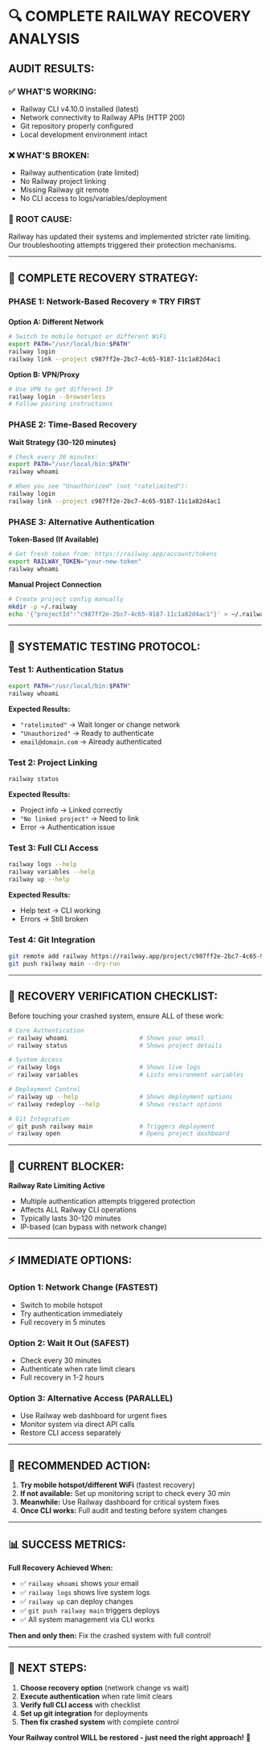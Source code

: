 # 🔍 COMPLETE RAILWAY RECOVERY ANALYSIS

## **AUDIT RESULTS:**

### ✅ **WHAT'S WORKING:**
- Railway CLI v4.10.0 installed (latest)
- Network connectivity to Railway APIs (HTTP 200)
- Git repository properly configured
- Local development environment intact

### ❌ **WHAT'S BROKEN:**
- Railway authentication (rate limited)
- No Railway project linking
- Missing Railway git remote
- No CLI access to logs/variables/deployment

### 🎯 **ROOT CAUSE:**
Railway has updated their systems and implemented stricter rate limiting. Our troubleshooting attempts triggered their protection mechanisms.

---

## **🚀 COMPLETE RECOVERY STRATEGY:**

### **PHASE 1: Network-Based Recovery** ⭐ **TRY FIRST**

**Option A: Different Network**
```bash
# Switch to mobile hotspot or different WiFi
export PATH="/usr/local/bin:$PATH"
railway login
railway link --project c987ff2e-2bc7-4c65-9187-11c1a82d4ac1
```

**Option B: VPN/Proxy**
```bash
# Use VPN to get different IP
railway login --browserless
# Follow pairing instructions
```

### **PHASE 2: Time-Based Recovery**

**Wait Strategy (30-120 minutes)**
```bash
# Check every 30 minutes:
export PATH="/usr/local/bin:$PATH"
railway whoami

# When you see "Unauthorized" (not "ratelimited"):
railway login
railway link --project c987ff2e-2bc7-4c65-9187-11c1a82d4ac1
```

### **PHASE 3: Alternative Authentication**

**Token-Based (If Available)**
```bash
# Get fresh token from: https://railway.app/account/tokens
export RAILWAY_TOKEN="your-new-token"
railway whoami
```

**Manual Project Connection**
```bash
# Create project config manually
mkdir -p ~/.railway
echo '{"projectId":"c987ff2e-2bc7-4c65-9187-11c1a82d4ac1"}' > ~/.railway/project.json
```

---

## **🔧 SYSTEMATIC TESTING PROTOCOL:**

### **Test 1: Authentication Status**
```bash
export PATH="/usr/local/bin:$PATH"
railway whoami
```
**Expected Results:**
- `"ratelimited"` → Wait longer or change network
- `"Unauthorized"` → Ready to authenticate
- `email@domain.com` → Already authenticated

### **Test 2: Project Linking**
```bash
railway status
```
**Expected Results:**
- Project info → Linked correctly
- `"No linked project"` → Need to link
- Error → Authentication issue

### **Test 3: Full CLI Access**
```bash
railway logs --help
railway variables --help
railway up --help
```
**Expected Results:**
- Help text → CLI working
- Errors → Still broken

### **Test 4: Git Integration**
```bash
git remote add railway https://railway.app/project/c987ff2e-2bc7-4c65-9187-11c1a82d4ac1
git push railway main --dry-run
```

---

## **🎯 RECOVERY VERIFICATION CHECKLIST:**

Before touching your crashed system, ensure ALL of these work:

```bash
# Core Authentication
✅ railway whoami                    # Shows your email
✅ railway status                    # Shows project details

# System Access
✅ railway logs                      # Shows live logs
✅ railway variables                 # Lists environment variables

# Deployment Control
✅ railway up --help                 # Shows deployment options
✅ railway redeploy --help           # Shows restart options

# Git Integration
✅ git push railway main             # Triggers deployment
✅ railway open                      # Opens project dashboard
```

---

## **🚨 CURRENT BLOCKER:**

**Railway Rate Limiting Active**
- Multiple authentication attempts triggered protection
- Affects ALL Railway CLI operations
- Typically lasts 30-120 minutes
- IP-based (can bypass with network change)

---

## **⚡ IMMEDIATE OPTIONS:**

### **Option 1: Network Change (FASTEST)**
- Switch to mobile hotspot
- Try authentication immediately
- Full recovery in 5 minutes

### **Option 2: Wait It Out (SAFEST)**
- Check every 30 minutes
- Authenticate when rate limit clears
- Full recovery in 1-2 hours

### **Option 3: Alternative Access (PARALLEL)**
- Use Railway web dashboard for urgent fixes
- Monitor system via direct API calls
- Restore CLI access separately

---

## **🎯 RECOMMENDED ACTION:**

1. **Try mobile hotspot/different WiFi** (fastest recovery)
2. **If not available:** Set up monitoring script to check every 30 min
3. **Meanwhile:** Use Railway dashboard for critical system fixes
4. **Once CLI works:** Full audit and testing before system changes

---

## **📊 SUCCESS METRICS:**

**Full Recovery Achieved When:**
- ✅ `railway whoami` shows your email
- ✅ `railway logs` shows live system logs
- ✅ `railway up` can deploy changes
- ✅ `git push railway main` triggers deploys
- ✅ All system management via CLI works

**Then and only then:** Fix the crashed system with full control!

---

## **🚀 NEXT STEPS:**

1. **Choose recovery option** (network change vs wait)
2. **Execute authentication** when rate limit clears
3. **Verify full CLI access** with checklist
4. **Set up git integration** for deployments
5. **Then fix crashed system** with complete control

**Your Railway control WILL be restored - just need the right approach!** 🎯
